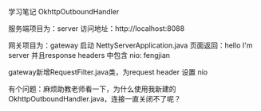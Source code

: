 学习笔记
OkhttpOutboundHandler

服务端项目为：server
访问地址：http://localhost:8088

网关项目为：gateway
启动 NettyServerApplication.java
页面返回：hello I'm server  并且response headers 中包含 nio: fengjian

gateway新增RequestFilter.java类，为request header 设置 nio

有个问题：麻烦助教老师看一下，为什么使用我新建的OkhttpOutboundHandler.java，连接一直关闭不了呢？